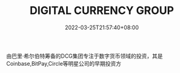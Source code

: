 ﻿---
weight: 
title: "DIGITAL CURRENCY GROUP"
description: "由巴里·希尔伯特筹备的DCG集团专注于数字货币领域的投资，其是Coinbase,BitPay,Circle等明星公司的早期投资方"
date: 2022-03-25T21:57:40+08:00
lastmod: 2022-03-25T16:45:40+08:00
draft: false
authors: ["Metabd"]
featuredImage: "digital-currency-group.png"
link: ""
tags: ["投资机构","DIGITAL CURRENCY GROUP"]
categories: ["navigation"]
navigation: ["投资机构"]
lightgallery: true
toc: true
pinned: false
recommend: false
recommend1: false
---
由巴里·希尔伯特筹备的DCG集团专注于数字货币领域的投资，其是Coinbase,BitPay,Circle等明星公司的早期投资方
